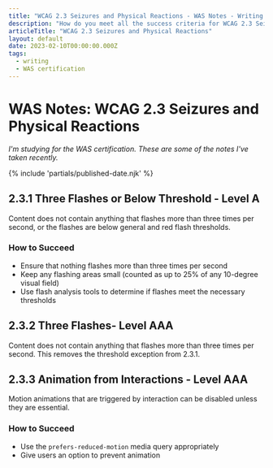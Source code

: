 ```yaml
---
title: "WCAG 2.3 Seizures and Physical Reactions - WAS Notes - Writing - Dustin Whisman"
description: "How do you meet all the success criteria for WCAG 2.3 Seizures and Physical Reactions?"
articleTitle: "WCAG 2.3 Seizures and Physical Reactions"
layout: default
date: 2023-02-10T00:00:00.000Z
tags:
  - writing
  - WAS certification
---
```


# WAS Notes: WCAG 2.3 Seizures and Physical Reactions

_I'm studying for the WAS certification. These are some of the notes I've taken recently._

{% include 'partials/published-date.njk' %}

## 2.3.1 Three Flashes or Below Threshold - Level A

Content does not contain anything that flashes more than three times per second, or the flashes are below general and red flash thresholds.

### How to Succeed

- Ensure that nothing flashes more than three times per second
- Keep any flashing areas small (counted as up to 25% of any 10-degree visual field)
- Use flash analysis tools to determine if flashes meet the necessary thresholds

## 2.3.2 Three Flashes- Level AAA

Content does not contain anything that flashes more than three times per second. This removes the threshold exception from 2.3.1.

## 2.3.3 Animation from Interactions - Level AAA

Motion animations that are triggered by interaction can be disabled unless they are essential.

### How to Succeed

- Use the `prefers-reduced-motion` media query appropriately
- Give users an option to prevent animation
